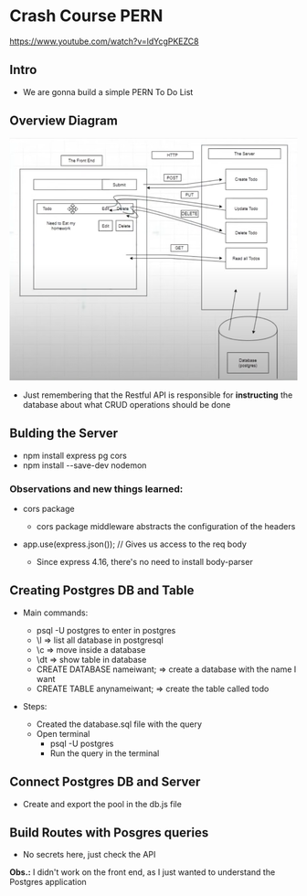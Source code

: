 # Crash Course PERN

https://www.youtube.com/watch?v=ldYcgPKEZC8

## Intro

- We are gonna build a simple PERN To Do List

## Overview Diagram

![Diagram](assets/image.png)

- Just remembering that the Restful API is responsible for **instructing** the database about what CRUD operations should be done

## Bulding the Server

- npm install express pg cors
- npm install --save-dev nodemon

### Observations and new things learned:

- cors package

  - cors package middleware abstracts the configuration of the headers

- app.use(express.json()); // Gives us access to the req body
  - Since express 4.16, there's no need to install body-parser

## Creating Postgres DB and Table

- Main commands:

  - psql -U postgres to enter in postgres
  - \l => list all database in postgresql
  - \c => move inside a database
  - \dt => show table in database
  - CREATE DATABASE nameiwant; => create a database with the name I want
  - CREATE TABLE anynameiwant; => create the table called todo

- Steps:
  - Created the database.sql file with the query
  - Open terminal
    - psql -U postgres
    - Run the query in the terminal

## Connect Postgres DB and Server

- Create and export the pool in the db.js file

## Build Routes with Posgres queries

- No secrets here, just check the API

**Obs.:** I didn't work on the front end, as I just wanted to understand the Postgres application
